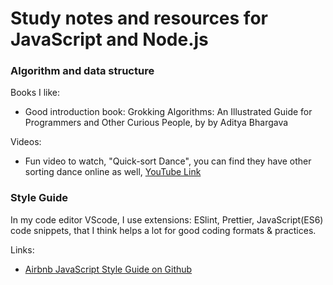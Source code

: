 # Study notes and resources for JavaScript and Node.js


### Algorithm and data structure

Books I like: 
 * Good introduction book:  Grokking Algorithms: An Illustrated Guide for Programmers and Other Curious People, by by Aditya Bhargava

Videos: 
 * Fun video to watch, "Quick-sort Dance", you can find they have other sorting dance online as well, [YouTube Link](https://www.youtube.com/watch?v=ywWBy6J5gz8) 

### Style Guide

In my code editor VScode, I use extensions: ESlint, Prettier, JavaScript(ES6) code snippets, that I think helps a lot for good coding formats & practices. 

Links:
 * [Airbnb JavaScript Style Guide on Github](https://github.com/airbnb/javascript) 
